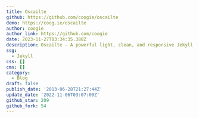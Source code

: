 ```yaml
---
title: Oscailte
github: https://github.com/coogie/oscailte
demo: https://coog.ie/oscailte
author: coogie
author_link: https://github.com/coogie
date: 2023-11-27T03:34:35.388Z
description: Oscailte — A powerful light, clean, and responsive Jekyll theme.
ssg:
  - Jekyll
css: []
cms: []
category:
  - Blog
draft: false
publish_date: '2013-06-28T21:27:44Z'
update_date: '2022-11-06T03:07:00Z'
github_star: 209
github_fork: 54
---
```


